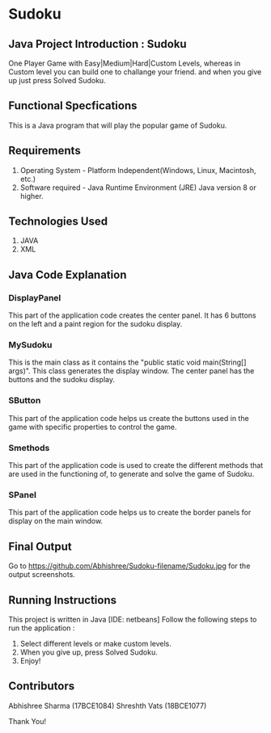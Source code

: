 # Sudoku

## Java Project Introduction : Sudoku
One Player Game with Easy|Medium|Hard|Custom Levels, whereas in Custom level you can build one to challange your friend. and when you give up just press Solved Sudoku.

## Functional Specfications
This is a Java program that will play the popular game of Sudoku. 

## Requirements
1. Operating System - Platform Independent(Windows, Linux, Macintosh, etc.)
2. Software required - Java Runtime Environment (JRE)
Java version 8 or higher.

## Technologies Used
1. JAVA
2. XML

## Java Code Explanation
### DisplayPanel
This part of the application code creates the center panel. It has 6 buttons on the left and a paint region for the sudoku display.

### MySudoku
This is the main class as it contains the "public static void main(String[] args)". This class generates the  display window. The center panel has the buttons and the sudoku display.

### SButton
This part of the application code helps us create the buttons used in the game with specific properties to control the game.

### Smethods
This part of the application code is used to create the different methods that are used in the functioning of, to generate and solve the game of Sudoku.

### SPanel
This part of the application code helps us to create the border panels for display on the main window.

## Final Output
Go to https://github.com/Abhishree/Sudoku-filename/Sudoku.jpg for the output screenshots.

## Running Instructions
This project is written in Java [IDE: netbeans]
Follow the following steps to run the application :
1. Select different levels or make custom levels.
2. When you give up, press Solved Sudoku.
3. Enjoy!

## Contributors

Abhishree Sharma (17BCE1084)
Shreshth Vats (18BCE1077)

Thank You!